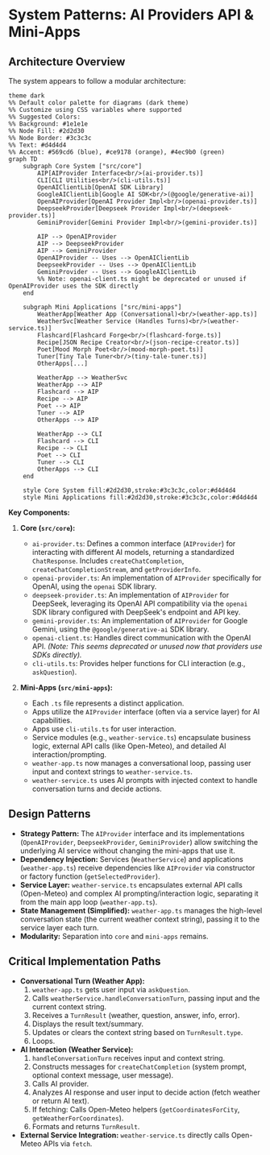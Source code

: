 # System Patterns: AI Providers API & Mini-Apps

## Architecture Overview

The system appears to follow a modular architecture:

```mermaid
theme dark
%% Default color palette for diagrams (dark theme)
%% Customize using CSS variables where supported
%% Suggested Colors:
%% Background: #1e1e1e
%% Node Fill: #2d2d30
%% Node Border: #3c3c3c
%% Text: #d4d4d4
%% Accent: #569cd6 (blue), #ce9178 (orange), #4ec9b0 (green)
graph TD
    subgraph Core System ["src/core"]
        AIP[AIProvider Interface<br/>(ai-provider.ts)]
        CLI[CLI Utilities<br/>(cli-utils.ts)]
        OpenAIClientLib[OpenAI SDK Library]
        GoogleAIClientLib[Google AI SDK<br/>(@google/generative-ai)]
        OpenAIProvider[OpenAI Provider Impl<br/>(openai-provider.ts)]
        DeepseekProvider[Deepseek Provider Impl<br/>(deepseek-provider.ts)]
        GeminiProvider[Gemini Provider Impl<br/>(gemini-provider.ts)]

        AIP --> OpenAIProvider
        AIP --> DeepseekProvider
        AIP --> GeminiProvider
        OpenAIProvider -- Uses --> OpenAIClientLib
        DeepseekProvider -- Uses --> OpenAIClientLib
        GeminiProvider -- Uses --> GoogleAIClientLib
        %% Note: openai-client.ts might be deprecated or unused if OpenAIProvider uses the SDK directly
    end

    subgraph Mini Applications ["src/mini-apps"]
        WeatherApp[Weather App (Conversational)<br/>(weather-app.ts)]
        WeatherSvc[Weather Service (Handles Turns)<br/>(weather-service.ts)]
        Flashcard[Flashcard Forge<br/>(flashcard-forge.ts)]
        Recipe[JSON Recipe Creator<br/>(json-recipe-creator.ts)]
        Poet[Mood Morph Poet<br/>(mood-morph-poet.ts)]
        Tuner[Tiny Tale Tuner<br/>(tiny-tale-tuner.ts)]
        OtherApps[...]

        WeatherApp --> WeatherSvc
        WeatherApp --> AIP
        Flashcard --> AIP
        Recipe --> AIP
        Poet --> AIP
        Tuner --> AIP
        OtherApps --> AIP

        WeatherApp --> CLI
        Flashcard --> CLI
        Recipe --> CLI
        Poet --> CLI
        Tuner --> CLI
        OtherApps --> CLI
    end

    style Core System fill:#2d2d30,stroke:#3c3c3c,color:#d4d4d4
    style Mini Applications fill:#2d2d30,stroke:#3c3c3c,color:#d4d4d4
```

**Key Components:**

1.  **Core (`src/core`):**

    - `ai-provider.ts`: Defines a common interface (`AIProvider`) for interacting with different AI models, returning a standardized `ChatResponse`. Includes `createChatCompletion`, `createChatCompletionStream`, and `getProviderInfo`.
    - `openai-provider.ts`: An implementation of `AIProvider` specifically for OpenAI, using the `openai` SDK library.
    - `deepseek-provider.ts`: An implementation of `AIProvider` for DeepSeek, leveraging its OpenAI API compatibility via the `openai` SDK library configured with DeepSeek's endpoint and API key.
    - `gemini-provider.ts`: An implementation of `AIProvider` for Google Gemini, using the `@google/generative-ai` SDK library.
    - `openai-client.ts`: Handles direct communication with the OpenAI API. _(Note: This seems deprecated or unused now that providers use SDKs directly)._
    - `cli-utils.ts`: Provides helper functions for CLI interaction (e.g., `askQuestion`).

2.  **Mini-Apps (`src/mini-apps`):**
    - Each `.ts` file represents a distinct application.
    - Apps utilize the `AIProvider` interface (often via a service layer) for AI capabilities.
    - Apps use `cli-utils.ts` for user interaction.
    - Service modules (e.g., `weather-service.ts`) encapsulate business logic, external API calls (like Open-Meteo), and detailed AI interaction/prompting.
    - `weather-app.ts` now manages a conversational loop, passing user input and context strings to `weather-service.ts`.
    - `weather-service.ts` uses AI prompts with injected context to handle conversation turns and decide actions.

## Design Patterns

- **Strategy Pattern:** The `AIProvider` interface and its implementations (`OpenAIProvider`, `DeepseekProvider`, `GeminiProvider`) allow switching the underlying AI service without changing the mini-apps that use it.
- **Dependency Injection:** Services (`WeatherService`) and applications (`weather-app.ts`) receive dependencies like `AIProvider` via constructor or factory function (`getSelectedProvider`).
- **Service Layer:** `weather-service.ts` encapsulates external API calls (Open-Meteo) and complex AI prompting/interaction logic, separating it from the main app loop (`weather-app.ts`).
- **State Management (Simplified):** `weather-app.ts` manages the high-level conversation state (the current weather context string), passing it to the service layer each turn.
- **Modularity:** Separation into `core` and `mini-apps` remains.

## Critical Implementation Paths

- **Conversational Turn (Weather App):**
  1.  `weather-app.ts` gets user input via `askQuestion`.
  2.  Calls `weatherService.handleConversationTurn`, passing input and the current context string.
  3.  Receives a `TurnResult` (weather, question, answer, info, error).
  4.  Displays the result text/summary.
  5.  Updates or clears the context string based on `TurnResult.type`.
  6.  Loops.
- **AI Interaction (Weather Service):**
  1.  `handleConversationTurn` receives input and context string.
  2.  Constructs messages for `createChatCompletion` (system prompt, optional context message, user message).
  3.  Calls AI provider.
  4.  Analyzes AI response and user input to decide action (fetch weather or return AI text).
  5.  If fetching: Calls Open-Meteo helpers (`getCoordinatesForCity`, `getWeatherForCoordinates`).
  6.  Formats and returns `TurnResult`.
- **External Service Integration:** `weather-service.ts` directly calls Open-Meteo APIs via `fetch`.
